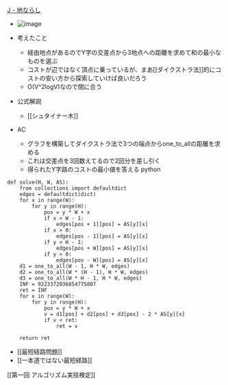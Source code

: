 
[J - 地ならし](https://atcoder.jp/contests/past201912-open/tasks/past201912_j)
- ![image](https://gyazo.com/35e2c2626e0ea16ae8009726cef684e2/thumb/1000)

- 考えたこと
    - 経由地点があるのでY字の交差点から3地点への距離を求めて和の最小なものを選ぶ
    - コストが辺ではなく頂点に乗っているが、まあ[[ダイクストラ法]]的にコストの安い方から探索していけば良いだろう
    - O(V^2logV)なので間に合う
- 公式解説
    - [[シュタイナー木]]
- AC
    - グラフを構築してダイクストラ法で3つの端点からone_to_allの距離を求める
    - これは交差点を3回数えてるので2回分を差し引く
    - 得られたY字路のコストの最小値を答える
python

```
def solve(H, W, AS):
    from collections import defaultdict
    edges = defaultdict(dict)
    for x in range(W):
        for y in range(H):
            pos = y * W + x
            if x < W - 1:
                edges[pos + 1][pos] = AS[y][x]
            if x > 0:
                edges[pos - 1][pos] = AS[y][x]
            if y < H - 1:
                edges[pos + W][pos] = AS[y][x]
            if y > 0:
                edges[pos - W][pos] = AS[y][x]
    d1 = one_to_all(W - 1, H * W, edges)
    d2 = one_to_all(W * (H - 1), H * W, edges)
    d3 = one_to_all(W * H - 1, H * W, edges)
    INF = 9223372036854775807
    ret = INF
    for x in range(W):
        for y in range(H):
            pos = y * W + x
            v = d1[pos] + d2[pos] + d3[pos] - 2 * AS[y][x]
            if v < ret:
                ret = v

    return ret
```


- [[最短経路問題]]
- [[一本道ではない最短経路]]

[[第一回 アルゴリズム実技検定]]
